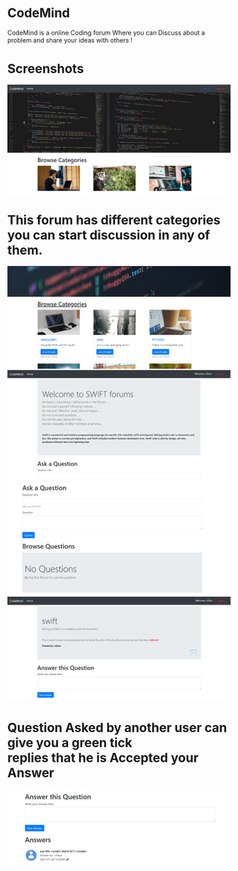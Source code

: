 # CodeMind
CodeMind is a online Coding forum Where you can Discuss about a problem and share your ideas with others !

# Screenshots 
<img src="images/ss1.PNG">

# This forum has different categories <br> you can start discussion in any of them.
<img src="images/ss2.PNG">

<img src="images/ss4.PNG">

<img src="images/ss5.PNG">

<img src="images/ss6.PNG">

# Question Asked by another user can give you a green tick <br> replies that he is Accepted your Answer

<img src="images/ss3.PNG">
